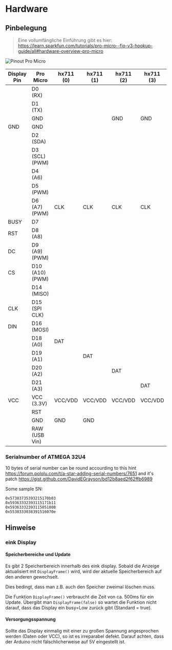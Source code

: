# Hardware
## Pinbelegung

> Eine vollumfängliche Einführung gibt es hier: https://learn.sparkfun.com/tutorials/pro-micro--fio-v3-hookup-guide/all#hardware-overview-pro-micro

![Pinout Pro Micro](https://cdn.sparkfun.com/assets/9/c/3/c/4/523a1765757b7f5c6e8b4567.png)


| Display Pin | Pro Micro | hx711 (0) | hx711 (1) | hx711 (2) | hx711 (3) |
| ------ | ------ | - | - | - | - |
| | D0 (RX) | 
| | D1 (TX) |
|  | GND |  |  | GND | GND | 
| GND | GND |
| | D2 (SDA) |
| | D3 (SCL) (PWM) |
| | D4 (A6) |  |  |  | 
| | D5 (PWM) | | | | 
| | D6 (A7) (PWM) | CLK | CLK | CLK | CLK |
| BUSY | D7 |
| RST | D8 (A8) | 
| DC | D9 (A9) (PWM) |
| CS | D10 (A10) (PWM) |
| | D14 (MISO) |
| CLK | D15 (SPI CLK) |
| DIN | D16 (MOSI) |
| | D18 (A0) | DAT
| | D19 (A1) | | DAT | 
| | D20 (A2) | | | DAT | 
| | D21 (A3) | | | | DAT | 
| VCC | VCC (3.3V) | VCC/VDD | VCC/VDD | VCC/VDD | VCC/VDD | 
|  | RST |
|  | GND | GND | GND |
|  | RAW (USB Vin) |


### Serialnumber of ATMEGA 32U4

10 bytes of serial number can be round accourding to this hint https://forum.pololu.com/t/a-star-adding-serial-numbers/7651
and it's patch https://gist.github.com/DavidEGrayson/bd12b8aed2f62ffb6989

Some sample SN:
```
0x57383735393215170b03
0x59363332393115171b11
0x59363332393115051808
0x5538333038391516070e
```

## Hinweise

### eink Display

#### Speicherbereiche und Update
Es gibt 2 Speicherbereich innerhalb des eink display. 
Sobald die Anzeige aktualisiert mit `DisplayFrame()` wird, wird der aktuelle Speicherbereich auf den anderen gewechselt.

Dies bedingt, dass man z.B. auch den Speicher zweimal löschen muss.

Die Funktion `DisplayFrame()` verbraucht die Zeit von ca. 500ms für ein Update. Übergibt man `DisplayFrame(false)` so wartet die
Funktion nicht darauf, dass das Display ein busy=Low zurück gibt (Standard = true).

#### Versorgungsspannung
Sollte das Display einmalig mit einer zu großen Spannung angesprochen werden (Daten oder VCC), so ist es irreparabel defekt. Darauf achten, dass der Arduino nicht fälschlicherweise auf 5V eingestellt ist.


